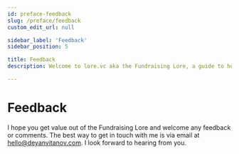 ```yaml
---
id: preface-feedback
slug: /preface/feedback
custom_edit_url: null

sidebar_label: 'Feedback'
sidebar_position: 5

title: Feedback
description: Welcome to lore.vc aka the Fundraising Lore, a guide to help founder CEOs successfully raise early-stage VC financing from Silicon Valley investors

---
```


# Feedback

I hope you get value out of the Fundraising Lore and welcome any feedback or comments. The best way to get in touch with me is via email at [hello@deyanvitanov.com](mailto:hello@deyanvitanov.com). I look forward to hearing from you.